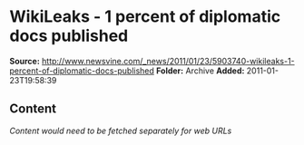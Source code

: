 # WikiLeaks - 1 percent of diplomatic docs published

**Source:** http://www.newsvine.com/_news/2011/01/23/5903740-wikileaks-1-percent-of-diplomatic-docs-published
**Folder:** Archive
**Added:** 2011-01-23T19:58:39




## Content
*Content would need to be fetched separately for web URLs*
